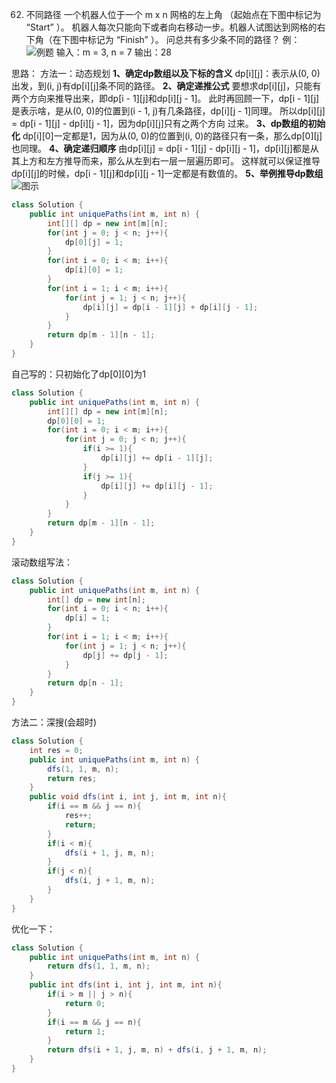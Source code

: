 

62. 不同路径
一个机器人位于一个 m x n 网格的左上角 （起始点在下图中标记为 “Start” ）。
机器人每次只能向下或者向右移动一步。机器人试图达到网格的右下角（在下图中标记为 “Finish” ）。
问总共有多少条不同的路径？
例：
![例题](https://img-blog.csdnimg.cn/20210111165852309.png)
输入：m = 3, n = 7
输出：28

思路：
方法一：动态规划
**1、确定dp数组以及下标的含义**
dp[i][j]：表示从(0, 0)出发，到(i, j)有dp[i][j]条不同的路径。
**2、确定递推公式**
要想求dp[i][j]，只能有两个方向来推导出来，即dp[i - 1][j]和dp[i][j - 1]。
此时再回顾一下，dp[i - 1][j]是表示啥，是从(0, 0)的位置到(i - 1, j)有几条路径，dp[i][j - 1]同理。
所以dp[i][j] = dp[i - 1][j] - dp[i][j - 1]，因为dp[i][j]只有之两个方向 过来。
**3、dp数组的初始化**
dp[i][0]一定都是1，因为从(0, 0)的位置到(i, 0)的路径只有一条，那么dp[0][j]也同理。
**4、确定递归顺序**
由dp[i][j] = dp[i - 1][j] - dp[i][j - 1]，dp[i][j]都是从其上方和左方推导而来，那么从左到右一层一层遍历即可。
这样就可以保证推导dp[i][j]的时候，dp[i - 1][j]和dp[i][j - 1]一定都是有数值的。
**5、举例推导dp数组**
![图示](https://img-blog.csdnimg.cn/20210111171337298.jpg?x-oss-process=image/watermark,type_ZmFuZ3poZW5naGVpdGk,shadow_10,text_aHR0cHM6Ly9ibG9nLmNzZG4ubmV0L3dlaXhpbl80NjQ5NzUwMw==,size_16,color_FFFFFF,t_70)
```java
class Solution {
    public int uniquePaths(int m, int n) {
        int[][] dp = new int[m][n];
        for(int j = 0; j < n; j++){
            dp[0][j] = 1;
        }
        for(int i = 0; i < m; i++){
            dp[i][0] = 1;
        }
        for(int i = 1; i < m; i++){
            for(int j = 1; j < n; j++){
                dp[i][j] = dp[i - 1][j] + dp[i][j - 1];
            }
        }
        return dp[m - 1][n - 1];
    }
}
```
自己写的：只初始化了dp[0][0]为1
```java
class Solution {
    public int uniquePaths(int m, int n) {
        int[][] dp = new int[m][n];
        dp[0][0] = 1;
        for(int i = 0; i < m; i++){
            for(int j = 0; j < n; j++){
                if(i >= 1){
                    dp[i][j] += dp[i - 1][j];
                }
                if(j >= 1){
                    dp[i][j] += dp[i][j - 1];
                }
            }
        }
        return dp[m - 1][n - 1];
    }
}
```
滚动数组写法：
```java
class Solution {
    public int uniquePaths(int m, int n) {
        int[] dp = new int[n];
        for(int i = 0; i < n; i++){
            dp[i] = 1;
        }
        for(int i = 1; i < m; i++){
            for(int j = 1; j < n; j++){
                dp[j] += dp[j - 1];
            }
        }
        return dp[n - 1];
    }
}
```

方法二：深搜(会超时)
```java
class Solution {
    int res = 0;
    public int uniquePaths(int m, int n) {
        dfs(1, 1, m, n);
        return res;
    }
    public void dfs(int i, int j, int m, int n){
        if(i == m && j == n){
            res++;
            return;
        }
        if(i < m){
            dfs(i + 1, j, m, n);
        }
        if(j < n){
            dfs(i, j + 1, m, n);
        }    
    }
}
```
优化一下：
```java
class Solution {
    public int uniquePaths(int m, int n) {
        return dfs(1, 1, m, n);
    }
    public int dfs(int i, int j, int m, int n){
        if(i > m || j > n){
            return 0;
        }
        if(i == m && j == n){
            return 1;
        }
        return dfs(i + 1, j, m, n) + dfs(i, j + 1, m, n);
    }
}
```